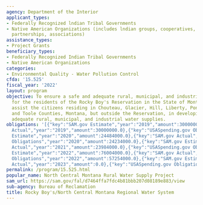 ```yaml
---
agency: Department of the Interior
applicant_types:
- Federally Recognized lndian Tribal Governments
- Native American Organizations (includes lndian groups, cooperatives, corporations,
  partnerships, associations)
assistance_types:
- Project Grants
beneficiary_types:
- Federally Recognized Indian Tribal Governments
- Native American Organizations
categories:
- Environmental Quality - Water Pollution Control
cfda: '15.525'
fiscal_year: '2022'
layout: program
objective: To ensure a safe and adequate rural, municipal, and industrial water supply
  for the residents of the Rocky Boy's Reservation in the State of Montana, and to
  assist the citizens residing in Chouteau, Glacier, Hill, Liberty, Pondera, Teton,
  and Toole Counties, Montana, but outside the Reservation, in developing safe and
  adequate rural, municipal, and industrial water supplies.
obligations: '[{"key":"SAM.gov Estimate","year":"2019","amount":30000000.0},{"key":"SAM.gov
  Actual","year":"2019","amount":30000000.0},{"key":"USASpending.gov Obligations","year":"2019","amount":29750000.0},{"key":"SAM.gov
  Estimate","year":"2020","amount":24484000.0},{"key":"SAM.gov Actual","year":"2020","amount":24484000.0},{"key":"USASpending.gov
  Obligations","year":"2020","amount":24234000.0},{"key":"SAM.gov Estimate","year":"2021","amount":23984000.0},{"key":"SAM.gov
  Actual","year":"2021","amount":23984000.0},{"key":"USASpending.gov Obligations","year":"2021","amount":23734000.0},{"key":"SAM.gov
  Estimate","year":"2022","amount":76004000.0},{"key":"SAM.gov Actual","year":"2022","amount":76003999.0},{"key":"USASpending.gov
  Obligations","year":"2022","amount":57254000.0},{"key":"SAM.gov Estimate","year":"2023","amount":98320999.0},{"key":"SAM.gov
  Actual","year":"2023","amount":0.0},{"key":"USASpending.gov Obligations","year":"2023","amount":23450000.0}]'
permalink: /program/15.525.html
popular_name: North Central Montana Rural Water Supply Project
sam_url: https://sam.gov/fal/d7464ffa7fdc4b81bbb207d08189e883/view
sub-agency: Bureau of Reclamation
title: Rocky Boy's/North Central Montana Regional Water System
---
```

